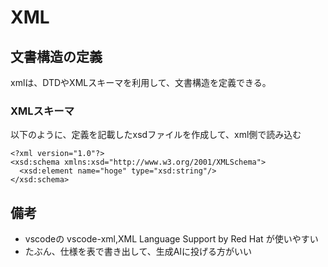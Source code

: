 # XML

## 文書構造の定義
xmlは、DTDやXMLスキーマを利用して、文書構造を定義できる。

### XMLスキーマ
以下のように、定義を記載したxsdファイルを作成して、xml側で読み込む

```
<?xml version="1.0"?> 
<xsd:schema xmlns:xsd="http://www.w3.org/2001/XMLSchema">
  <xsd:element name="hoge" type="xsd:string"/>
</xsd:schema>
```


## 備考
- vscodeの vscode-xml,XML Language Support by Red Hat が使いやすい
- たぶん、仕様を表で書き出して、生成AIに投げる方がいい
